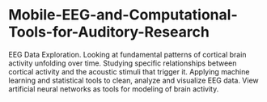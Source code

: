 # Mobile-EEG-and-Computational-Tools-for-Auditory-Research
EEG Data Exploration. Looking at fundamental patterns of cortical brain activity unfolding over time. Studying specific relationships between cortical activity and the acoustic stimuli that trigger it. Applying machine learning and statistical tools to clean, analyze and visualize EEG data. View artificial neural networks as tools for modeling of brain activity.
